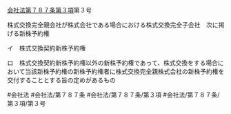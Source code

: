 [会社法第７８７条第３項](会社法＿＿＿＿第７８７条第３項)第３号

株式交換完全親会社が株式会社である場合における株式交換完全子会社　次に掲げる新株予約権

イ　株式交換契約新株予約権

ロ　株式交換契約新株予約権以外の新株予約権であって、株式交換をする場合において当該新株予約権の新株予約権者に株式交換完全親株式会社の新株予約権を交付することとする旨の定めがあるもの


#会社法
#会社法/第７８７条
#会社法/第７８７条/第３項
#会社法/第７８７条/第３項/第３号
